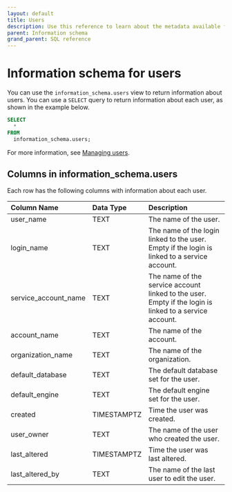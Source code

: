 ```yaml
---
layout: default
title: Users
description: Use this reference to learn about the metadata available for Firebolt users using the information schema.
parent: Information schema
grand_parent: SQL reference
---
```


# Information schema for users
You can use the `information_schema.users` view to return information about users. You can use a `SELECT` query to return information about each user, as shown in the example below.

```sql
SELECT
  *
FROM
  information_schema.users;
```

For more information, see [Managing users](../../Guides/managing-your-organization/managing-users.md).

## Columns in information_schema.users

Each row has the following columns with information about each user.

| Column Name                 | Data Type   | Description |
| :---------------------------| :-----------| :-----------|
| user_name                   | TEXT      | The name of the user. |
| login_name                  | TEXT      | The name of the login linked to the user. Empty if the login is linked to a service account. |
| service_account_name        | TEXT      | The name of the service account linked to the user. Empty if the login is linked to a service account. |
| account_name                | TEXT      | The name of the account. |
| organization_name           | TEXT      | The name of the organization. |
| default_database            | TEXT      | The default database set for the user. |
| default_engine              | TEXT      | The default engine set for the user. |
| created                     | TIMESTAMPTZ | Time the user was created. |
| user_owner                  | TEXT      | The name of the user who created the user. |
| last_altered                | TIMESTAMPTZ | Time the user was last altered. |
| last_altered_by             | TEXT       | The name of the last user to edit the user. |





